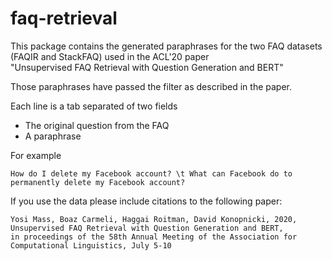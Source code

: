 # faq-retrieval

This package contains the generated paraphrases for the two FAQ datasets (FAQIR and StackFAQ) used in the ACL'20 paper  
 "Unsupervised FAQ Retrieval with Question Generation and BERT"

Those paraphrases have passed the filter as described in the paper. 

Each line is a tab separated of two fields 

- The original question from the FAQ
- A paraphrase

For example 

```How do I delete my Facebook account? \t What can Facebook do to permanently delete my Facebook account?```

If you use the data please include citations to the following paper:

```
Yosi Mass, Boaz Carmeli, Haggai Roitman, David Konopnicki, 2020,
Unsupervised FAQ Retrieval with Question Generation and BERT,
in proceedings of the 58th Annual Meeting of the Association for Computational Linguistics, July 5-10
```

